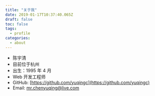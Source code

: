 ```yaml
---
title: "关于我"
date: 2019-01-17T10:37:40.065Z
draft: false
toc: false
tags:
  - profile
categories:
  - about
---
```


- 陈宇清
- 目前位于杭州
- 出生：1995 年 4 月
- Web 开发工程师
- GitHub: [https://github.com/yuqingc](https://github.com/yuqingc)
- Email: [mr.chenyuqing@live.com](mailto:mr.chenyuqing@live.com)
